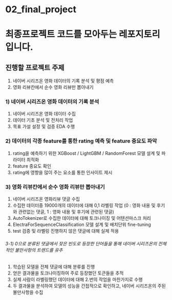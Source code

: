 # 02_final_project

# 최종프로젝트 코드를 모아두는 레포지토리입니다.
## 진행할 프로젝트 주제 
1) 네이버 시리즈온 영화 데이터의 기록 분석 및 평점 예측
2) 영화 리뷰칸에서 순수 영화 리뷰만 뽑아내기

### 1) 네이버 시리즈온 영화 데이터의 기록 분석
  1. 네이버 시리즈온 영화 데이터 수집
  2. 데이터 기초 분석 및 전처리 작업
  3. 목표 가설 설정 및 검증 EDA 수행
### 2) 데이터의 각종 feature를 통한 rating 예측 및 feature 중요도 파악
  1. rating을 예측하기 위한 XGBoost / LightGBM / RandomForest 모델 설계 및 파라미터 최적화
  2. feature 중요도 확인
  3. rating에 영향을 많이 주는 요소를 통한 인사이트 제시

### 3) 영화 리뷰칸에서 순수 영화 리뷰만 뽑아내기
  1. 네이버 시리즈온 영화리뷰 댓글 수집
  2. 수집한 데이터중 19000개의 데이터에 대해 0,1 라벨링 작업 (0 : 영화 내용 및 후기와 관련없는 댓글, 1 : 영화 내용 및 후기에 관련된 댓글)
  3. AutoTokenizer로 수집한 데이터에 대해 토크나이징 및 어텐션마스크 처리
  4. ElectraForSequenceClassification 모델 설계 및 배치단위 fine-tuning
  5. test 검증 및 라벨링 진행하지 않은 댓글에 대해 실제 적용

  ###### 3-1) 0으로 분류된 댓글에서 잦은 빈도로 등장한 단어들을 통해 네이버 시리즈온의 전체적인 불만사항의 트렌드를 유추
  1. 학습된 모델을 전체 댓글에 대해 분류를 진행
  2. 얻은 결과물을 토크나이징하여 주로 등장했던 토큰들을 추적
  3. 실제 사람이 라벨링했던 데이터에 대해 2.번의 작업을 마찬가지로 수행
  4. 두 결과물을 분석하여 모델의 성능을 간접적으로 확인하고, 네이버 시리즈온의 주된 불만사항을 수집
